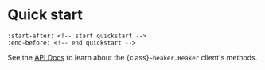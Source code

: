 Quick start
===========

```{include} ../../README.md
:start-after: <!-- start quickstart -->
:end-before: <!-- end quickstart -->
```

See the [API Docs](/api) to learn about the {class}`~beaker.Beaker` client's methods.
